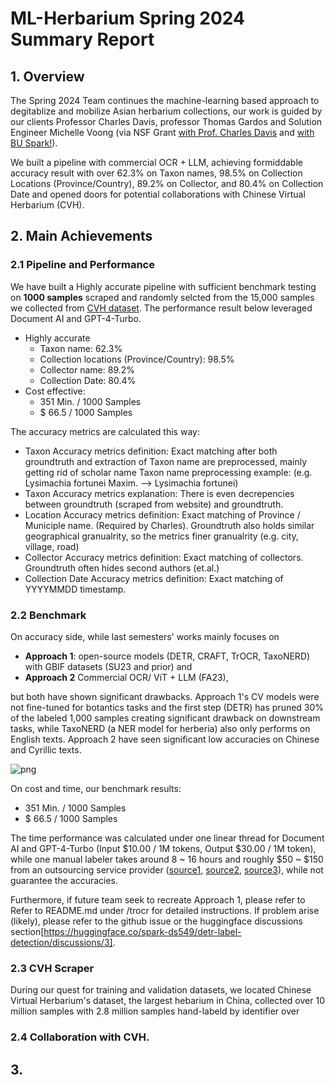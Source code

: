 # ML-Herbarium Spring 2024 Summary Report

## 1. Overview

The Spring 2024 Team continues the machine-learning based approach to degitablize and mobilize Asian herbarium collections, our work is guided by our clients Professor Charles Davis, professor Thomas Gardos and Solution Engineer Michelle Voong (via NSF Grant [with Prof. Charles Davis](https://oeb.harvard.edu/news/herbaria-awarded-47-million-mobilize-digital-collections-asian-plant-biodiversity) and [with BU Spark!](https://oeb.harvard.edu/news/herbaria-awarded-47-million-mobilize-digital-collections-asian-plant-biodiversity)). 

We built a pipeline with commercial OCR + LLM, achieving formiddable accuracy result with over 62.3% on Taxon names, 98.5% on Collection Locations (Province/Country), 89.2% on Collector, and 80.4% on Collection Date and opened doors for potential collaborations with Chinese Virtual Herbarium (CVH).

## 2. Main Achievements

### 2.1 Pipeline and Performance

We have built a Highly accurate pipeline with sufficient benchmark testing on **1000 samples** scraped and randomly selcted from the 15,000 samples we collected from [CVH dataset](https://www.cvh.ac.cn/index.php). The performance result below leveraged Document AI and GPT-4-Turbo.

* Highly accurate
	* Taxon name: 62.3%
	* Collection locations (Province/Country): 98.5%
	* Collector name: 89.2%
	* Collection Date: 80.4%
* Cost effective:
	* 351 Min. / 1000 Samples
	* $ 66.5 / 1000 Samples 

The accuracy metrics are calculated this way:

* Taxon Accuracy metrics definition: Exact matching after both groundtruth and extraction of Taxon name are preprocessed, mainly getting rid of scholar name
Taxon name preprocessing example:  (e.g. Lysimachia fortunei Maxim. --> Lysimachia fortunei)
* Taxon Accuracy metrics explanation: There is even decrepencies between groundtruth (scraped from website) and groundtruth.
* Location Accuracy metrics definition: Exact matching of Province / Municiple name. (Required by Charles). Groundtruth also holds similar geographical granualrity, so the metrics finer granualrity (e.g. city, village, road)
* Collector Accuracy metrics definition: Exact matching of collectors. Groundtruth often hides second authors (et.al.)
* Collection Date Accuracy metrics definition: Exact matching of YYYYMMDD timestamp.

### 2.2 Benchmark

On accuracy side, while last semesters' works mainly focuses on 

* **Approach 1**: open-source models (DETR, CRAFT, TrOCR, TaxoNERD) with GBIF datasets (SU23 and prior) and 
* **Approach 2** Commercial OCR/ ViT + LLM (FA23),

but both have shown significant drawbacks. Approach 1's CV models were not fine-tuned for botantics tasks and the first step (DETR) has pruned 30% of the labeled 1,000 samples creating significant drawback on downstream tasks, while TaxoNERD (a NER model for herberia) also only performs on English texts. Approach 2 have seen significant low accuracies on Chinese and Cyrillic texts.

![png](presentation_pngs/Data_scientist_Venn_diagram.png)

On cost and time, our benchmark results:

* 351 Min. / 1000 Samples
* $ 66.5 / 1000 Samples 


The time performance was calculated under one linear thread for Document AI and GPT-4-Turbo (Input $10.00 / 1M tokens, Output $30.00 / 1M token), while one manual labeler takes around 8 ~ 16 hours and roughly $50 ~ $150 from an outsourcing service provider ([source1](https://mark.hk.cn/pricing/#), [source2](https://ai.baidu.com/support/news?action=detail&id=3192), [source3](https://scale.com/docs/rapid-faq)), while not guarantee the accuracies. 

Furthermore, if future team seek to recreate Approach 1, please refer to Refer to README.md under /trocr for detailed instructions. If problem arise (likely), please refer to the github issue or the huggingface discussions section[https://huggingface.co/spark-ds549/detr-label-detection/discussions/3].


### 2.3 CVH Scraper 

During our quest for training and validation datasets, we located Chinese Virtual Herbarium's dataset, the largest hebarium in China, collected over 10 million samples with 2.8 million samples hand-labeld by identifier over  

### 2.4 Collaboration with CVH.


## 3. 
